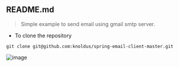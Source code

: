 ## README.md

> Simple example to send email using gmail smtp server. 

* To clone the repository
````
git clone git@github.com:knoldus/spring-email-client-master.git
````

![image](https://i.postimg.cc/htTJr24z/Screenshot-from-2022-09-21-04-08-43.png)
